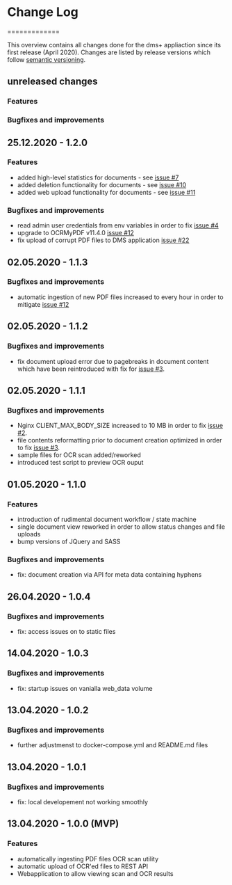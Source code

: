# Change Log
=============

This overview contains all changes done for the dms+ appliaction since its first release (April 2020).
 Changes are listed by release versions which follow [semantic versioning](https://semver.org).  

## unreleased changes

### Features

### Bugfixes and improvements

## 25.12.2020 - 1.2.0

### Features
- added high-level statistics for documents - see [issue #7](https://github.com/d-lopes/dmsplus/issues/7)
- added deletion functionality for documents - see [issue #10](https://github.com/d-lopes/dmsplus/issues/10)
- added web upload functionality for documents - see [issue #11](https://github.com/d-lopes/dmsplus/issues/11)

### Bugfixes and improvements
- read admin user credentials from env variables in order to fix [issue #4](https://github.com/d-lopes/dmsplus/issues/4)
- upgrade to OCRMyPDF v11.4.0 [issue #12](https://github.com/d-lopes/dmsplus/issues/12)
- fix upload of corrupt PDF files to DMS application [issue #22](https://github.com/d-lopes/dmsplus/issues/22)

## 02.05.2020 - 1.1.3

### Bugfixes and improvements
- automatic ingestion of new PDF files increased to every hour in order to mitigate [issue #12](https://github.com/d-lopes/dmsplus/issues/12)

## 02.05.2020 - 1.1.2

### Bugfixes and improvements
- fix document upload error due to pagebreaks in document content which have been reintroduced with fix for [issue #3](https://github.com/d-lopes/dmsplus/issues/3). 

## 02.05.2020 - 1.1.1

### Bugfixes and improvements
- Nginx CLIENT_MAX_BODY_SIZE increased to 10 MB in order to fix [issue #2](https://github.com/d-lopes/dmsplus/issues/2). 
- file contents reformatting prior to document creation optimized in order to fix [issue #3](https://github.com/d-lopes/dmsplus/issues/3). 
- sample files for OCR scan added/reworked
- introduced test script to preview OCR ouput

## 01.05.2020 - 1.1.0

### Features
- introduction of rudimental document workflow / state machine 
- single document view reworked in order to allow status changes and file uploads 
- bump versions of JQuery and SASS 

### Bugfixes and improvements
- fix: document creation via API for meta data containing hyphens

## 26.04.2020 - 1.0.4

### Bugfixes and improvements
- fix: access issues on to static files

## 14.04.2020 - 1.0.3

### Bugfixes and improvements
- fix: startup issues on vanialla web_data volume

## 13.04.2020 - 1.0.2

### Bugfixes and improvements
- further adjustmenst to docker-compose.yml and README.md files

## 13.04.2020 - 1.0.1

### Bugfixes and improvements
- fix: local developement not working smoothly

## 13.04.2020 - 1.0.0 (MVP)

### Features
- automatically ingesting PDF files OCR scan utility  
- automatic upload of OCR'ed files to REST API
- Webapplication to allow viewing scan and OCR results
